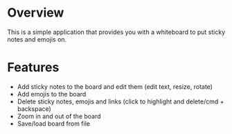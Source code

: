 # Overview
This is a simple application that provides you with a whiteboard to put sticky notes and emojis on.

# Features
- Add sticky notes to the board and edit them (edit text, resize, rotate)
- Add emojis to the board
- Delete sticky notes, emojis and links (click to highlight and delete/cmd + backspace)
- Zoom in and out of the board
- Save/load board from file